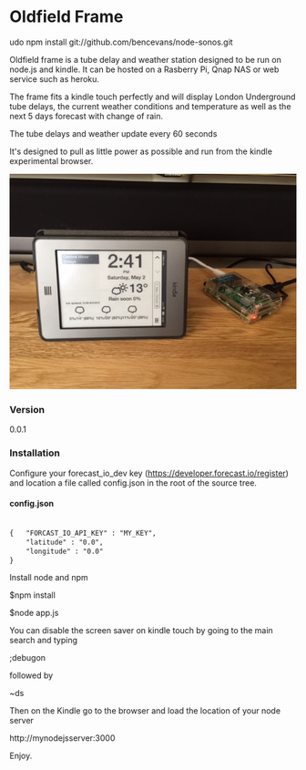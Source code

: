 # Oldfield Frame

udo npm install git://github.com/bencevans/node-sonos.git

Oldfield frame is a tube delay and weather station designed to be run on node.js and kindle. It can be hosted on a Rasberry Pi, Qnap NAS or web service such as heroku.

The frame fits a kindle touch perfectly and will display London Underground tube delays, the current weather conditions and temperature as well as the next 5 days forecast with change of rain.

The tube delays and weather update every 60 seconds

It's designed to pull as little power as possible and run from the kindle experimental browser.

![Alt text](img/frame.jpg)

### Version
0.0.1

### Installation

Configure your forecast_io_dev key (https://developer.forecast.io/register)
 and location a file called config.json in the root of the source tree.

#### config.json
<pre><code>
{   "FORCAST_IO_API_KEY" : "MY_KEY",  
    "latitude" : "0.0",
    "longitude" : "0.0"
}
</code></pre>

Install node and npm

$npm install

$node app.js

You can disable the screen saver on kindle touch by going to the main search and typing

;debugon

followed by

~ds

Then on the Kindle go to the browser and load the location of your node server

http://mynodejsserver:3000

Enjoy.
